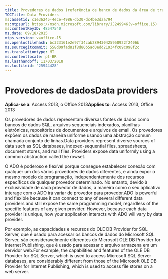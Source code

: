 ```yaml
---
title: Provedores de dados (referência de banco de dados da área de trabalho do Access)
TOCTitle: Data Providers
ms:assetid: c1e36245-4ece-4986-db30-dc4be3daa794
ms:mtpsurl: https://msdn.microsoft.com/library/JJ249946(v=office.15)
ms:contentKeyID: 48547540
ms.date: 09/18/2015
mtps_version: v=office.15
ms.openlocfilehash: bc323161e2e97f34cab289430425958922f2406b
ms.sourcegitcommit: 558d09fad81f8d80b5ad0edd21934fc09c098f2c
ms.translationtype: MT
ms.contentlocale: pt-BR
ms.lasthandoff: 11/03/2018
ms.locfileid: "25944428"
---
```

# <a name="data-providers"></a><span data-ttu-id="4027b-102">Provedores de dados</span><span class="sxs-lookup"><span data-stu-id="4027b-102">Data providers</span></span>


<span data-ttu-id="4027b-103">**Aplica-se a**: Access 2013, o Office 2013</span><span class="sxs-lookup"><span data-stu-id="4027b-103">**Applies to**: Access 2013, Office 2013</span></span>

<span data-ttu-id="4027b-p101">Os provedores de dados representam diversas fontes de dados como bancos de dados SQL, arquivos sequenciais indexados, planilhas eletrônicas, repositórios de documentos e arquivos de email. Os provedores expõem os dados de maneira uniforme usando uma abstração comum chamada conjunto de linhas.</span><span class="sxs-lookup"><span data-stu-id="4027b-p101">Data providers represent diverse sources of data such as SQL databases, indexed-sequential files, spreadsheets, document stores, and mail files. Providers expose data uniformly using a common abstraction called the rowset.</span></span>

<span data-ttu-id="4027b-p102">O ADO é poderoso e flexível porque consegue estabelecer conexão com qualquer um dos vários provedores de dados diferentes, e ainda expor o mesmo modelo de programação, independentemente dos recursos específicos de qualquer provedor determinado. No entanto, devido à exclusividade de cada provedor de dados, a maneira como o seu aplicativo interage com o ADO irá variar de provedor para provedor.</span><span class="sxs-lookup"><span data-stu-id="4027b-p102">ADO is powerful and flexible because it can connect to any of several different data providers and still expose the same programming model, regardless of the specific features of any given provider. However, because each data provider is unique, how your application interacts with ADO will vary by data provider.</span></span>

<span data-ttu-id="4027b-108">Por exemplo, as capacidades e recursos do OLE DB Provider for SQL Server, que é usado para acessar os bancos de dados do Microsoft SQL Server, são consideravelmente diferentes do Microsoft OLE DB Provider for Internet Publishing, que é usado para acessar o arquivo armazena em um servidor web.</span><span class="sxs-lookup"><span data-stu-id="4027b-108">For example, the capabilities and features of the OLE DB Provider for SQL Server, which is used to access Microsoft SQL Server databases, are considerably different from those of the Microsoft OLE DB Provider for Internet Publishing, which is used to access file stores on a web server.</span></span>

